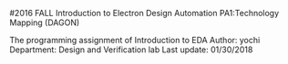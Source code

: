 #2016 FALL Introduction to Electron Design Automation PA1:Technology Mapping (DAGON)


The programming assignment of Introduction to EDA
Author: yochi
Department: Design and Verification lab
Last update: 01/30/2018
